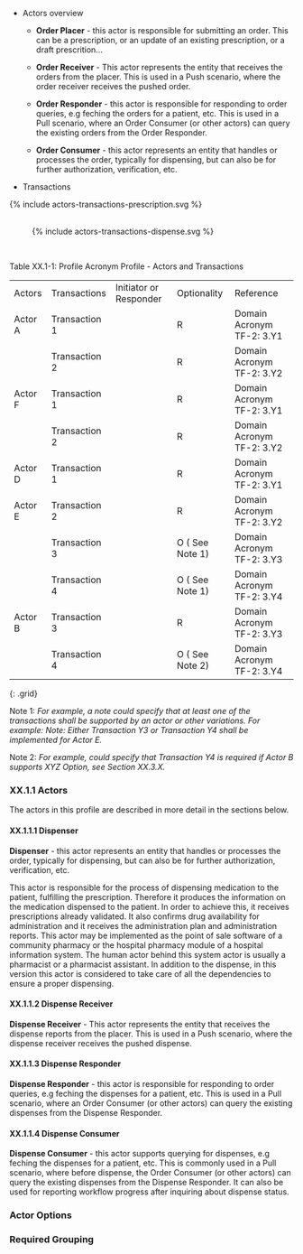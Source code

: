 
* Actors overview

  * **Order Placer** - this actor is responsible for submitting an order. This can be a prescription, or an update of an existing prescription, or a draft prescrition...

  * **Order Receiver** - This actor represents the entity that receives the orders from the placer. This is used in a Push scenario, where the order receiver receives the pushed order.

  * **Order Responder** - this actor is responsible for responding to order queries, e.g feching the orders for a patient, etc.
This is used in a Pull scenario, where an Order Consumer (or other actors) can query the existing orders from the Order Responder.

  * **Order Consumer** - this actor represents an entity that handles or processes the order, typically for dispensing, but can also be for further authorization, verification, etc.

* Transactions

<div>{% include actors-transactions-prescription.svg %}</div>
<br clear="all"/>

<figure>
  {% include actors-transactions-dispense.svg %}
  <!-- <figcaption>Actors and Transactions - Dispense</figcaption> -->
</figure>
<br clear="all"/>


<p id ="tXX.1-1" class="tableTitle">Table XX.1-1: Profile Acronym Profile - Actors and Transactions</p>

|         |               |                        |                 |                                   |
|---------|---------------|------------------------|-----------------|-----------------------------------|
| Actors  | Transactions  | Initiator or Responder | Optionality     | Reference                         |
| Actor A | Transaction 1 |                        | R               | Domain Acronym TF-2: 3.Y1 |
|         | Transaction 2 |                        | R               | Domain Acronym TF-2: 3.Y2 |
| Actor F | Transaction 1 |                        | R               | Domain Acronym TF-2: 3.Y1 |
|         | Transaction 2 |                        | R               | Domain Acronym TF-2: 3.Y2 |
| Actor D | Transaction 1 |                        | R               | Domain Acronym TF-2: 3.Y1 |
| Actor E | Transaction 2 |                        | R               | Domain Acronym TF-2: 3.Y2 |
|         | Transaction 3 |                        | O ( See Note 1) | Domain Acronym TF-2: 3.Y3 |
|         | Transaction 4 |                        | O ( See Note 1) | Domain Acronym TF-2: 3.Y4 |
| Actor B | Transaction 3 |                        | R               | Domain Acronym TF-2: 3.Y3 |
|         | Transaction 4 |                        | O ( See Note 2) | Domain Acronym TF-2: 3.Y4 |
{: .grid}

Note 1: *For example, a note could specify that at least one of the
transactions shall be supported by an actor or other variations. For
example: Note: Either Transaction Y3 or Transaction Y4 shall be
implemented for Actor E.*

Note 2: *For example, could specify that Transaction Y4 is required
if Actor B supports XYZ Option, see Section XX.3.X.*




### XX.1.1 Actors
The actors in this profile are described in more detail in the sections below.

<a name="dispenser"> </a>

#### XX.1.1.1 Dispenser

**Dispenser** - this actor represents an entity that handles or processes the order, typically for dispensing, but can also be for further authorization, verification, etc.

This actor is responsible for the process of dispensing medication to the patient, fulfilling the prescription. Therefore it produces the information on the medication dispensed to the patient. In order to achieve this, it receives prescriptions already validated. It also confirms drug availability for administration and it receives the administration plan and administration reports. This actor may be implemented as the point of sale software of a community pharmacy or the hospital pharmacy module of a hospital information system. The human actor behind this system actor is usually a pharmacist or a pharmacist assistant. In addition to the dispense, in this version this actor is considered to take care of all the dependencies to ensure a proper dispensing.


<a name="Dispense Receiver"> </a>

#### XX.1.1.2 Dispense Receiver


**Dispense Receiver** - This actor represents the entity that receives the dispense reports from the placer. This is used in a Push scenario, where the dispense receiver receives the pushed dispense.



<a name="Dispense Responder"> </a>

#### XX.1.1.3 Dispense Responder


**Dispense Responder** - this actor is responsible for responding to order queries, e.g feching the dispenses for a patient, etc.
This is used in a Pull scenario, where an Order Consumer (or other actors) can query the existing dispenses from the Dispense Responder.

<a name="Dispense Consumer"> </a>

#### XX.1.1.4 Dispense Consumer


**Dispense Consumer** - this actor supports querying for dispenses, e.g feching the dispenses for a patient, etc.
This is commonly used in a Pull scenario, where before dispense, the Order Consumer (or other actors) can query the existing dispenses from the Dispense Responder. It can also be used for reporting workflow progress after inquiring about dispense status.



### Actor Options

### Required Grouping